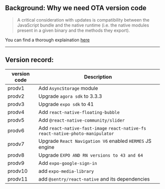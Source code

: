 ## Background: Why we need OTA version code

> A critical consideration with updates is compatibility between the JavaScript bundle and the native runtime (i.e. the native modules present in a given binary and the methods they export).

You can find a thorough explaination [here](https://docs.expo.io/bare/updating-your-app/)

---

## Version record:

| version code | Description                                                                      |
| ------------ | -------------------------------------------------------------------------------- |
| prodv1       | Add `AsyncStorage` module                                                        |
| prodv2       | Upgrade `agora sdk` to 3.3.3                                                     |
| prodv3       | Upgrade `expo sdk` to 41                                                         |
| prodv4       | Add `react-native-floating-bubble`                                               |
| prodv5       | Add `@react-native-community/slider`                                             |
| prodv6       | Add `react-native-fast-image` `react-native-fs` `react-native-photo-manipulator` |
| prodv7       | Upgrade `React Navigation V6` enabled `HERMES` JS engine                         |
| prodv8       | Upgrade `EXPO AND RN versions to 43 and 64`                                      |
| prodv9       | Add `expo-google-sign-in`                                    |
| prodv10      | add `expo-media-library`                                                         |
| prodv11      | add `@sentry/react-native` and its dependencies                                  |
